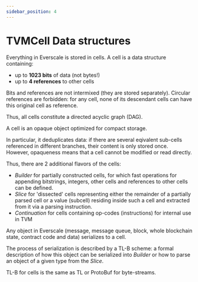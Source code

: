 ```yaml
---
sidebar_position: 4
---
```


# TVMCell Data structures

Everything in Everscale is stored in cells. A cell is a data structure containing:

- up to **1023 bits** of data (not bytes!)
- up to **4 references** to other cells

Bits and references are not intermixed (they are stored separately). Circular references are forbidden: for any cell, none of its descendant cells can have this original cell as reference.

Thus, all cells constitute a directed acyclic graph (DAG).

A cell is an opaque object optimized for compact storage.

In particular, it deduplicates data: if there are several eqivalent sub-cells referenced in different branches, their content is only stored once. However, opaqueness means that a cell cannot be modified or read directly.

Thus, there are 2 additional flavors of the cells:

- *Builder* for partially constructed cells, for which fast operations for appending bitstrings, integers, other cells and references to other cells can be defined.
- *Slice* for 'dissected' cells representing either the remainder of a partially parsed cell or a value (subcell) residing inside such a cell and extracted from it via a parsing instruction.
- *Continuation* for cells containing op-codes (instructions) for internal use in TVM

Any object in Everscale (message, message queue, block, whole blockchain state, contract code and data) serializes to a cell.

The process of serialization is described by a TL-B scheme: a formal description of how this object can be serialized into *Builder* or how to parse an object of a given type from the *Slice*.

TL-B for cells is the same as TL or ProtoBuf for byte-streams.
